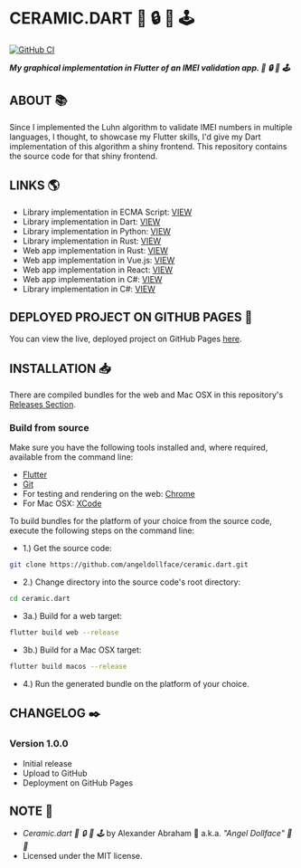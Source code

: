 # CERAMIC.DART :iphone: :lock: :dart: :joystick:

[![GitHub CI](https://github.com/angeldollface/ceramic.dart/actions/workflows/flutter.yml/badge.svg)](https://github.com/angeldollface/ceramic.dart/actions)

***My graphical implementation in Flutter of an IMEI validation app. :iphone: :lock: :dart: :joystick:***

## ABOUT :books:

Since I implemented the Luhn algorithm to validate IMEI numbers in multiple languages, I thought, to showcase my Flutter skills, I'd give my Dart implementation of this algorithm a shiny frontend. This repository contains the source code for that shiny frontend.

## LINKS :earth_americas:

- Library implementation in ECMA Script: [VIEW](https://github.com/angeldollface/luhny)
- Library implementation in Dart: [VIEW](https://github.com/angeldollface/luhny.dart)
- Library implementation in Python: [VIEW](https://github.com/angeldollface/pyluhny)
- Library implementation in Rust: [VIEW](https://github.com/angeldollface/luhny.rs)
- Web app implementation in Rust: [VIEW](https://github.com/angeldollface/ceramic.rs)
- Web app implementation in Vue.js: [VIEW](https://github.com/angeldollface/ceramic)
- Web app implementation in React: [VIEW](https://github.com/angeldollface/react-ceramic)
- Web app implementation in C#: [VIEW](https://github.com/angeldollface/ceramic-api.cs)
- Library implementation in C#: [VIEW](https://github.com/angeldollface/luhny.cs)

## DEPLOYED PROJECT ON GITHUB PAGES :rocket:

You can view the live, deployed project on GitHub Pages [here](https://angeldollface.art/ceramic.dart).

## INSTALLATION :inbox_tray:

There are compiled bundles for the web and Mac OSX in this repository's [Releases Section](https://github.com/angeldollface/ceramic.dart/releases).

### Build from source

Make sure you have the following tools installed and, where required, available from the command line:

- [Flutter](https://flutter.dev)
- [Git](https://git-scm.org)
- For testing and rendering on the web: [Chrome](https://www.google.com/chrome/)
- For Mac OSX: [XCode](https://developer.apple.com/xcode/)

To build bundles for the platform of your choice from the source code, execute the following steps on the command line:

- 1.) Get the source code:

```bash
git clone https://github.com/angeldollface/ceramic.dart.git
```

- 2.) Change directory into the source code's root directory:

```bash
cd ceramic.dart
```

- 3a.) Build for a web target:

```bash
flutter build web --release
```

- 3b.) Build for a Mac OSX target:

```bash
flutter build macos --release
```

- 4.) Run the generated bundle on the platform of your choice.

## CHANGELOG :black_nib:

### Version 1.0.0

- Initial release
- Upload to GitHub
- Deployment on GitHub Pages

## NOTE :scroll:

- *Ceramic.dart :iphone: :lock: :dart: :joystick:* by Alexander Abraham :black_heart: a.k.a. *"Angel Dollface" :dolls: :ribbon:*
- Licensed under the MIT license.
